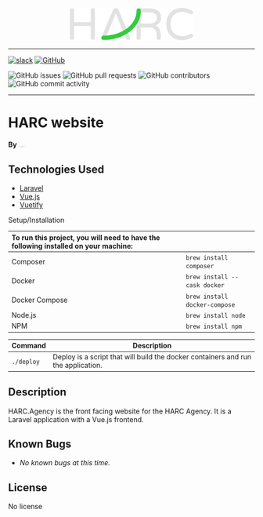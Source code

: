 <p align="center">
<img src="./_assets/HARC/HARC-logo-transparent.png" alt="HARC Logo" width="50%" >
</p>

---
[![slack](https://img.shields.io/badge/slack-harc--agency-blue)](https://harc-world.slack.com)
[![GitHub](https://img.shields.io/github/license/harc-agency/harc.agency)](http://github.com/harc-agency/harc.agency/blob/master/LICENSE)


![GitHub issues](https://img.shields.io/github/issues/harc-agency/harc.agency)
![GitHub pull requests](https://img.shields.io/github/issues-pr/harc-agency/harc.agency)
![GitHub contributors](https://img.shields.io/github/contributors/harc-agency/harc.agency)
![GitHub commit activity](https://img.shields.io/github/commit-activity/m/harc-agency/harc.agency)

---


# HARC website

#### By <img src="./_assets/HARC/HARC-logo-transparent.png" alt="HARC Logo" width="3%" >



## Technologies Used
* [Laravel](https://laravel.com/)
* [Vue.js](https://vuejs.org/)
* [Vuetify](https://vuetifyjs.com/en/)

Setup/Installation


 
| To run this project, you will need to have the following installed on your machine:| | 
| :--- | --- |
| Composer | `brew install composer` |
| Docker | `brew install --cask docker` |
| Docker Compose | `brew install docker-compose` |
| Node.js | `brew install node` |
| NPM | `brew install npm` |


| Command | Description |
| --- | --- |
| `./deploy` | Deploy is a script that will build the docker containers and run the application. |


## Description
HARC.Agency is the front facing website for the HARC Agency. It is a Laravel application with a Vue.js frontend.

## Known Bugs

* _No known bugs at this time._

## License
No license

